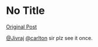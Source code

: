 # No Title

[Original Post](https://discourse.onlinedegree.iitm.ac.in/t/163247/8)

<p><a class="mention" href="/u/jivraj">@Jivraj</a> <a class="mention" href="/u/carlton">@carlton</a>  sir plz see it once.</p>
